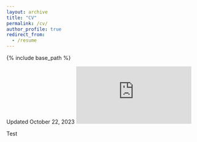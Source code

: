 ```yaml
---
layout: archive
title: "CV"
permalink: /cv/
author_profile: true
redirect_from:
  - /resume
---
```


{% include base_path %}

Updated October 22, 2023
<embed src="https://eswold.github.io/files/CVoct23.pdf" type="application/pdf" />

Test 
